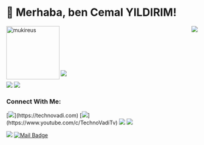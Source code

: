 

# 👋 Merhaba, ben Cemal YILDIRIM! 

<img height="140em" align="left" src="https://github-readme-stats.vercel.app/api/top-langs?username=ByStronq&show_icons=true&locale=en&layout=compact&langs_count=8&theme=algolia" alt="mukireus"/>

<img align='right' src="https://github-readme-stats.vercel.app/api?username=bystronq&show_icons=true">

<br /><br /><br /><br /><br /><br />


<p align="left"> <img src="https://komarev.com/ghpvc/?username=bystronq" /> </p>


[![](https://img.shields.io/twitter/follow/bystrnq?style=social)](https://twitter.com/bystrnq)
[![](https://img.shields.io/github/followers/bystronq?style=social)](https://www.github.com/bystronq)




### Connect With Me:
[![](https://img.shields.io/badge/technovadi.com-c14438?&style=for-the-badge&logo=wordpress&logoColor=black&link=link")](https://technovadi.com)
[![](https://img.shields.io/badge/youtube-%23FF0000.svg?&style=for-the-badge&logo=youtube&logoColor=white")](https://www.youtube.com/c/TechnoVadiTv)
[![](https://img.shields.io/badge/twitter-%231DA1F2.svg?&style=for-the-badge&logo=twitter&logoColor=white)](https://twitter.com/bystrnq)
[![](https://img.shields.io/badge/linkedin-%230077B5.svg?&style=for-the-badge&logo=linkedin&logoColor=white)](https://www.linkedin.com/in/bystrong/)
<!-- [![](https://img.shields.io/badge/medium-%2312100E.svg?&style=for-the-badge&logo=medium&logoColor=white)](https://bekogluaydin.medium.com/) -->
[![](https://img.shields.io/badge/instagram-%23E4405F.svg?&style=for-the-badge&logo=instagram&logoColor=white)](https://instagram.com/bystrng)
[![Mail Badge](https://img.shields.io/badge/cemalyldrm.4027@gmail.com-c14438?style=for-the-badge&logo=Gmail&logoColor=white&link=mailto:cemalyldrm.4027@gmail.com)](mailto:cemalyldrm.4027@gmail.com)



<!--
**ByStronq/ByStronq** is a ✨ _special_ ✨ repository because its `README.md` (this file) appears on your GitHub profile.

Here are some ideas to get you started:

- 🔭 I’m currently working on ...
- 🌱 I’m currently learning ...
- 👯 I’m looking to collaborate on ...
- 🤔 I’m looking for help with ...
- 💬 Ask me about ...
- 📫 How to reach me: ...
- 😄 Pronouns: ...
- ⚡ Fun fact: ...
-->
